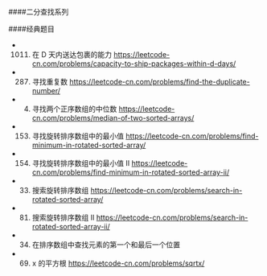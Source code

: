 ####二分查找系列


####经典题目
 * 1011. 在 D 天内送达包裹的能力 https://leetcode-cn.com/problems/capacity-to-ship-packages-within-d-days/
 * 287. 寻找重复数 https://leetcode-cn.com/problems/find-the-duplicate-number/
 * 4. 寻找两个正序数组的中位数  https://leetcode-cn.com/problems/median-of-two-sorted-arrays/
 * 153. 寻找旋转排序数组中的最小值 https://leetcode-cn.com/problems/find-minimum-in-rotated-sorted-array/
 * 154. 寻找旋转排序数组中的最小值 II https://leetcode-cn.com/problems/find-minimum-in-rotated-sorted-array-ii/
 * 33. 搜索旋转排序数组 https://leetcode-cn.com/problems/search-in-rotated-sorted-array/
 * 81. 搜索旋转排序数组 II https://leetcode-cn.com/problems/search-in-rotated-sorted-array-ii/
 * 34. 在排序数组中查找元素的第一个和最后一个位置
 * 69. x 的平方根 https://leetcode-cn.com/problems/sqrtx/
